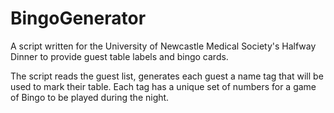 # BingoGenerator

A script written for the University of Newcastle Medical Society's Halfway Dinner to provide guest table labels and bingo cards.

The script reads the guest list, generates each guest a name tag that will be used to mark their table. Each tag has a unique set of numbers for a game of Bingo to be played during the night. 
